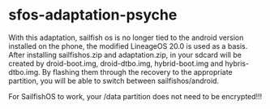 # sfos-adaptation-psyche

With this adaptation, sailfish os is no longer tied to the android version installed on the phone, the modified LineageOS 20.0 is used as a basis.
After installing sailfishos.zip and adaptation.zip, in your sdcard will be created by droid-boot.img, droid-dtbo.img, hybrid-boot.img and hybris-dtbo.img. By flashing them through the recovery to the appropriate partition, you will be able to switch between sailfishos/android.

For SailfishOS to work, your /data partition does not need to be encrypted!!!
